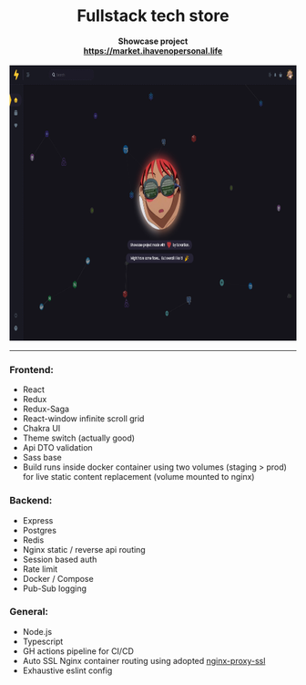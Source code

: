 <div align="center"><h1>Fullstack tech store</h1></div>

<div align="center"><b>Showcase project</b></div>
<div align="center"><b><a href="https://market.ihavenopersonal.life">https://market.ihavenopersonal.life</a></b></div>

<br />

<div align="center"><img src="https://github.com/SanariSan/tech-store/blob/master/assets/main-page.png?raw=true" width="859" height="483"></div>
<!-- <div align="center"><img src="./assets/main-page.png" width="859" height="483"></div> -->

---

### Frontend:

- React
- Redux
- Redux-Saga
- React-window infinite scroll grid
- Chakra UI
- Theme switch (actually good)
- Api DTO validation
- Sass base
- Build runs inside docker container using two volumes (staging > prod) for live static content replacement (volume mounted to nginx) 


### Backend:

- Express
- Postgres
- Redis
- Nginx static / reverse api routing
- Session based auth
- Rate limit
- Docker / Compose
- Pub-Sub logging

### General:

- Node.js
- Typescript
- GH actions pipeline for CI/CD
- Auto SSL Nginx container routing using adopted [nginx-proxy-ssl](https://github.com/SanariSan/nginx-proxy-ssl) 
- Exhaustive eslint config
